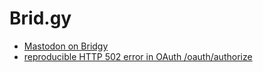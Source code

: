 <!SLIDE bullets>
# Brid.gy
* [Mastodon on Bridgy](https://snarfed.org/2019-10-22_mastodon-on-bridgy)
* [reproducible HTTP 502 error in OAuth /oauth/authorize](https://github.com/mastodon/mastodon/issues/12915)
